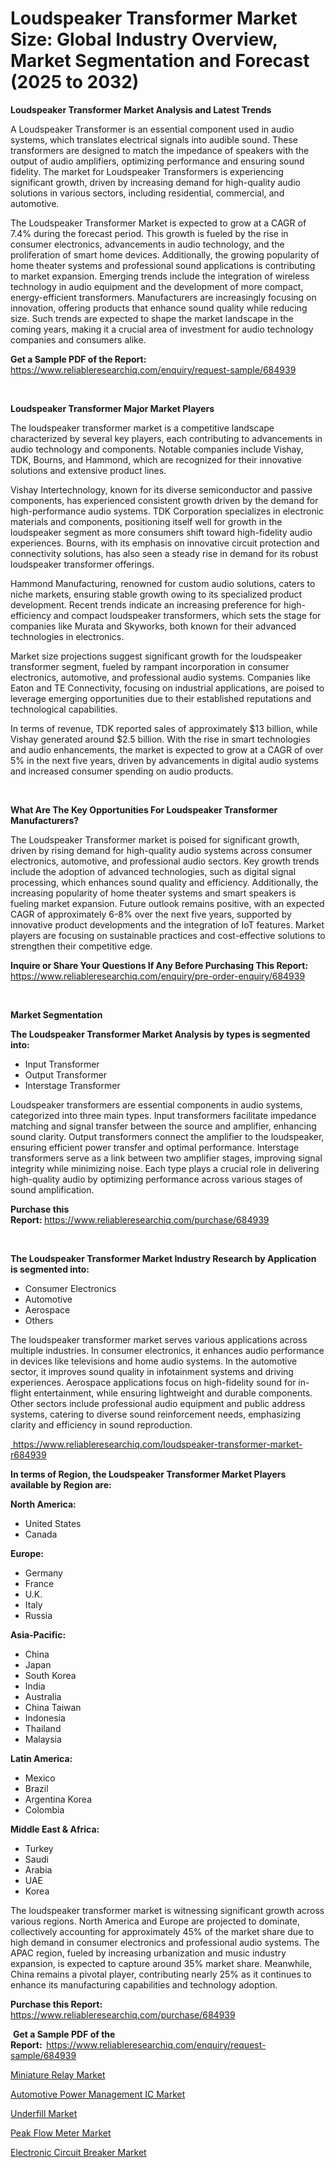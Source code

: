 <p><h1>Loudspeaker Transformer Market Size: Global Industry Overview, Market Segmentation and Forecast (2025 to 2032)</h1></p><p><strong>Loudspeaker Transformer Market Analysis and Latest Trends</strong></p>
<p><p>A Loudspeaker Transformer is an essential component used in audio systems, which translates electrical signals into audible sound. These transformers are designed to match the impedance of speakers with the output of audio amplifiers, optimizing performance and ensuring sound fidelity. The market for Loudspeaker Transformers is experiencing significant growth, driven by increasing demand for high-quality audio solutions in various sectors, including residential, commercial, and automotive.</p><p>The Loudspeaker Transformer Market is expected to grow at a CAGR of 7.4% during the forecast period. This growth is fueled by the rise in consumer electronics, advancements in audio technology, and the proliferation of smart home devices. Additionally, the growing popularity of home theater systems and professional sound applications is contributing to market expansion. Emerging trends include the integration of wireless technology in audio equipment and the development of more compact, energy-efficient transformers. Manufacturers are increasingly focusing on innovation, offering products that enhance sound quality while reducing size. Such trends are expected to shape the market landscape in the coming years, making it a crucial area of investment for audio technology companies and consumers alike.</p></p>
<p><strong>Get a Sample PDF of the Report:&nbsp;</strong> <a href="https://www.reliableresearchiq.com/enquiry/request-sample/684939?utm_campaign=973&utm_medium=2&utm_source=Github&utm_content=ia&utm_term=11022025&utm_id=loudspeaker-transformer">https://www.reliableresearchiq.com/enquiry/request-sample/684939</a></p>
<p>&nbsp;</p>
<p><strong>Loudspeaker Transformer Major Market Players</strong></p>
<p><p>The loudspeaker transformer market is a competitive landscape characterized by several key players, each contributing to advancements in audio technology and components. Notable companies include Vishay, TDK, Bourns, and Hammond, which are recognized for their innovative solutions and extensive product lines.</p><p>Vishay Intertechnology, known for its diverse semiconductor and passive components, has experienced consistent growth driven by the demand for high-performance audio systems. TDK Corporation specializes in electronic materials and components, positioning itself well for growth in the loudspeaker segment as more consumers shift toward high-fidelity audio experiences. Bourns, with its emphasis on innovative circuit protection and connectivity solutions, has also seen a steady rise in demand for its robust loudspeaker transformer offerings.</p><p>Hammond Manufacturing, renowned for custom audio solutions, caters to niche markets, ensuring stable growth owing to its specialized product development. Recent trends indicate an increasing preference for high-efficiency and compact loudspeaker transformers, which sets the stage for companies like Murata and Skyworks, both known for their advanced technologies in electronics.</p><p>Market size projections suggest significant growth for the loudspeaker transformer segment, fueled by rampant incorporation in consumer electronics, automotive, and professional audio systems. Companies like Eaton and TE Connectivity, focusing on industrial applications, are poised to leverage emerging opportunities due to their established reputations and technological capabilities.</p><p>In terms of revenue, TDK reported sales of approximately $13 billion, while Vishay generated around $2.5 billion. With the rise in smart technologies and audio enhancements, the market is expected to grow at a CAGR of over 5% in the next five years, driven by advancements in digital audio systems and increased consumer spending on audio products.</p></p>
<p>&nbsp;</p>
<p><strong>What Are The Key Opportunities For Loudspeaker Transformer Manufacturers?</strong></p>
<p><p>The Loudspeaker Transformer market is poised for significant growth, driven by rising demand for high-quality audio systems across consumer electronics, automotive, and professional audio sectors. Key growth trends include the adoption of advanced technologies, such as digital signal processing, which enhances sound quality and efficiency. Additionally, the increasing popularity of home theater systems and smart speakers is fueling market expansion. Future outlook remains positive, with an expected CAGR of approximately 6-8% over the next five years, supported by innovative product developments and the integration of IoT features. Market players are focusing on sustainable practices and cost-effective solutions to strengthen their competitive edge.</p></p>
<p><strong>Inquire or Share Your Questions If Any Before Purchasing This Report:</strong> <a href="https://www.reliableresearchiq.com/enquiry/pre-order-enquiry/684939?utm_campaign=973&utm_medium=2&utm_source=Github&utm_content=ia&utm_term=11022025&utm_id=loudspeaker-transformer">https://www.reliableresearchiq.com/enquiry/pre-order-enquiry/684939</a></p>
<p>&nbsp;</p>
<p><strong>Market Segmentation</strong></p>
<p><strong>The Loudspeaker Transformer Market Analysis by types is segmented into:</strong></p>
<p><ul><li>Input Transformer</li><li>Output Transformer</li><li>Interstage Transformer</li></ul></p>
<p><p>Loudspeaker transformers are essential components in audio systems, categorized into three main types. Input transformers facilitate impedance matching and signal transfer between the source and amplifier, enhancing sound clarity. Output transformers connect the amplifier to the loudspeaker, ensuring efficient power transfer and optimal performance. Interstage transformers serve as a link between two amplifier stages, improving signal integrity while minimizing noise. Each type plays a crucial role in delivering high-quality audio by optimizing performance across various stages of sound amplification.</p></p>
<p><strong>Purchase this Report:&nbsp;</strong><a href="https://www.reliableresearchiq.com/purchase/684939?utm_campaign=973&utm_medium=2&utm_source=Github&utm_content=ia&utm_term=11022025&utm_id=loudspeaker-transformer">https://www.reliableresearchiq.com/purchase/684939</a></p>
<p>&nbsp;</p>
<p><strong>The Loudspeaker Transformer Market Industry Research by Application is segmented into:</strong></p>
<p><ul><li>Consumer Electronics</li><li>Automotive</li><li>Aerospace</li><li>Others</li></ul></p>
<p><p>The loudspeaker transformer market serves various applications across multiple industries. In consumer electronics, it enhances audio performance in devices like televisions and home audio systems. In the automotive sector, it improves sound quality in infotainment systems and driving experiences. Aerospace applications focus on high-fidelity sound for in-flight entertainment, while ensuring lightweight and durable components. Other sectors include professional audio equipment and public address systems, catering to diverse sound reinforcement needs, emphasizing clarity and efficiency in sound reproduction.</p></p>
<p><a href="https://www.reliableresearchiq.com/loudspeaker-transformer-market-r684939?utm_campaign=973&utm_medium=2&utm_source=Github&utm_content=ia&utm_term=11022025&utm_id=loudspeaker-transformer">&nbsp;https://www.reliableresearchiq.com/loudspeaker-transformer-market-r684939</a></p>
<p><strong>In terms of Region, the Loudspeaker Transformer Market Players available by Region are:</strong></p>
<p>
    <p> <strong> North America: </strong>
        <ul>
            <li>United States</li>
            <li>Canada</li>
        </ul>
        </p> 
    <p> <strong> Europe: </strong>
        <ul>
            <li>Germany</li>
            <li>France</li>
            <li>U.K.</li>
            <li>Italy</li>
            <li>Russia</li>
        </ul>
        </p> 
    <p> <strong> Asia-Pacific: </strong>
        <ul>
            <li>China</li>
            <li>Japan</li>
            <li>South Korea</li>
            <li>India</li>
            <li>Australia</li>
            <li>China Taiwan</li>
            <li>Indonesia</li>
            <li>Thailand</li>
            <li>Malaysia</li>
        </ul>
        </p> 
    <p> <strong> Latin America: </strong>
        <ul>
            <li>Mexico</li>
            <li>Brazil</li>
            <li>Argentina Korea</li>
            <li>Colombia</li>
        </ul>
        </p> 
    <p> <strong> Middle East & Africa: </strong>
        <ul>
            <li>Turkey</li>
            <li>Saudi</li>
            <li>Arabia</li>
            <li>UAE</li>
            <li>Korea</li>
        </ul>
    </p>
    </p>
<p><p>The loudspeaker transformer market is witnessing significant growth across various regions. North America and Europe are projected to dominate, collectively accounting for approximately 45% of the market share due to high demand in consumer electronics and professional audio systems. The APAC region, fueled by increasing urbanization and music industry expansion, is expected to capture around 35% market share. Meanwhile, China remains a pivotal player, contributing nearly 25% as it continues to enhance its manufacturing capabilities and technology adoption.</p></p>
<p><strong>Purchase this Report: </strong><a href="https://www.reliableresearchiq.com/purchase/684939?utm_campaign=973&utm_medium=2&utm_source=Github&utm_content=ia&utm_term=11022025&utm_id=loudspeaker-transformer">https://www.reliableresearchiq.com/purchase/684939</a></p>
<p>&nbsp;<strong>Get a Sample PDF of the Report:&nbsp;&nbsp;</strong><a href="https://www.reliableresearchiq.com/enquiry/request-sample/684939?utm_campaign=973&utm_medium=2&utm_source=Github&utm_content=ia&utm_term=11022025&utm_id=loudspeaker-transformer">https://www.reliableresearchiq.com/enquiry/request-sample/684939</a></p>
<p><strong></strong></p>
<p><p><a href="https://github.com/ritooesiaba/Market-Research-Report-List-1/blob/main/miniature-relay-market.md?utm_campaign=973&utm_medium=2&utm_source=Github&utm_content=ia&utm_term=11022025&utm_id=loudspeaker-transformer">Miniature Relay Market</a></p><p><a href="https://github.com/sponsumelo/Market-Research-Report-List-1/blob/main/automotive-power-management-ic-market.md?utm_campaign=973&utm_medium=2&utm_source=Github&utm_content=ia&utm_term=11022025&utm_id=loudspeaker-transformer">Automotive Power Management IC Market</a></p><p><a href="https://github.com/elvutedipela/Market-Research-Report-List-1/blob/main/underfill-market.md?utm_campaign=973&utm_medium=2&utm_source=Github&utm_content=ia&utm_term=11022025&utm_id=loudspeaker-transformer">Underfill Market</a></p><p><a href="https://github.com/aarajlyre/Market-Research-Report-List-1/blob/main/peak-flow-meter-market.md?utm_campaign=973&utm_medium=2&utm_source=Github&utm_content=ia&utm_term=11022025&utm_id=loudspeaker-transformer">Peak Flow Meter Market</a></p><p><a href="https://github.com/sawrovpipolo/Market-Research-Report-List-1/blob/main/electronic-circuit-breaker-market.md?utm_campaign=973&utm_medium=2&utm_source=Github&utm_content=ia&utm_term=11022025&utm_id=loudspeaker-transformer">Electronic Circuit Breaker Market</a></p></p>